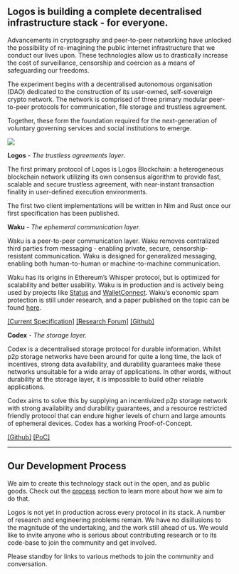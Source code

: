 ## **Logos is building a complete decentralised infrastructure stack - for everyone.**

Advancements in cryptography and peer-to-peer networking have unlocked the possibility of re-imagining the public internet infrastructure that we conduct our lives upon. These technologies allow us to drastically increase the cost of surveillance, censorship and coercion as a means of safeguarding our freedoms.

The experiment begins with a decentralised autonomous organisation (DAO) dedicated to the construction of its user-owned, self-sovereign crypto network. The network is comprised of three primary modular peer-to-peer protocols for communication, file storage and trustless agreement.

Together, these form the foundation required for the next-generation of voluntary governing services and social institutions to emerge.

![](logos-overview-graphic.jpg)

**Logos** - *The trustless agreements layer*. 

The first primary protocol of Logos is Logos Blockchain: a heterogeneous blockchain network utilizing its own consensus algorithm to provide fast, scalable and secure trustless agreement, with near-instant transaction finality in user-defined execution environments.

The first two client implementations will be written in Nim and Rust once our first specification has been published.

**Waku** - *The ephemeral communication layer.*

Waku is a peer-to-peer communication layer. Waku removes centralized third parties from messaging - enabling private, secure, censorship-resistant communication. Waku is designed for generalized messaging, enabling both human-to-human or machine-to-machine communication.

Waku has its origins in Ethereum’s Whisper protocol, but is optimized for scalability and better usability. Waku is in production and is actively being used by projects like [Status](https://status.im/) and [WalletConnect](https://walletconnect.com/). Waku’s economic spam protection is still under research, and a paper published on the topic can be found [here](https://raw.githubusercontent.com/vacp2p/research/master/rln-research/Waku_RLN_Relay.pdf).

[[Current Specification]](https://rfc.vac.dev/spec/6/) [[Research Forum]](https://forum.vac.dev/) [[Github]](https://github.com/vacp2p/)

**Codex** - *The storage layer.* 

Codex is a decentralised storage protocol for durable information. Whilst p2p storage networks have been around for quite a long time, the lack of incentives, strong data availability, and durability guarantees make these networks unsuitable for a wide array of applications. In other words, without durability at the storage layer, it is impossible to build other reliable applications.

Codex aims to solve this by supplying an incentivized p2p storage network with strong availability and durability guarantees, and a resource restricted friendly protocol that can endure higher levels of churn and large amounts of ephemeral devices. Codex has a working Proof-of-Concept.

[[Github]](https://github.com/status-im/codex-research) [[PoC] ](https://github.com/status-im/nim-codex)

---

## Our Development Process

We aim to create this technology stack out in the open, and as public goods. Check out the [process](./process) section to learn more about how we aim to do that. 

Logos is not yet in production across every protocol in its stack. A number of research and engineering problems remain. We have no disillusions to the magnitude of the undertaking, and the work still ahead of us. We would like to invite anyone who is serious about contributing research or to its code-base to join the community and get involved.

Please standby for links to various methods to join the community and conversation.